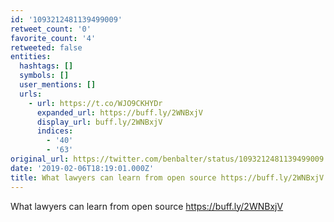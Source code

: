```yaml
---
id: '1093212481139499009'
retweet_count: '0'
favorite_count: '4'
retweeted: false
entities:
  hashtags: []
  symbols: []
  user_mentions: []
  urls:
    - url: https://t.co/WJO9CKHYDr
      expanded_url: https://buff.ly/2WNBxjV
      display_url: buff.ly/2WNBxjV
      indices:
        - '40'
        - '63'
original_url: https://twitter.com/benbalter/status/1093212481139499009
date: '2019-02-06T18:19:01.000Z'
title: What lawyers can learn from open source https://buff.ly/2WNBxjV
---
```


What lawyers can learn from open source https://buff.ly/2WNBxjV